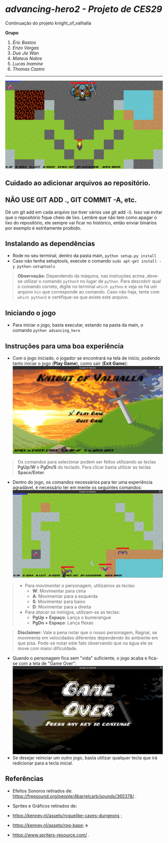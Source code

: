 *advancing-hero2 - Projeto de CES29*
============================================
Continuação do projeto knight_of_valhalla

**Grupo**
1. *Éric Bastos*
2. *Enzo Vargas*
3. *Due Jie Wan*
4. *Mateus Nobre*
5. *Lucas Inamine*
6. *Thomas Castro*
-----------------------
![GifJogo](./advancing_hero/images/readme_images/knight_of_valhalla_gif.gif)

Cuidado ao adicionar arquivos ao repositório.
---------------------------------------------

NÃO USE GIT ADD ., GIT COMMIT -A, etc.
--------------------------------------

Dê um git add em cada arquivo (se tiver vários use git add -i). Isso vai evitar que o repositório fique cheio de lixo. 
Lembre que não tem como apagar o lixo do repositório, ele sempre vai ficar no histórico, então enviar binários por 
exemplo é estritamente proibido.


## Instalando as dependências

- Rode no seu terminal, dentro da pasta main, `python setup.py install`
- Caso não tenha  setuptools, execute o comando `sudo apt-get install -y python-setuptools`

>**Observação:** Dependendo da máquina, nas instruções acima ,deve-se utilizar o comando `python3` no lugar de `python`. Para descobrir qual o comando correto, digite no terminal  `which python` e veja se há um arquivo `bin` que corresponde ao comando. Caso não haja, tente com `which python3` e certifique-se que existe este arquivo.

## Iniciando o jogo

- Para iniciar o jogo, basta executar, estando na pasta da main, o comando `python advancing_hero`

## Instruções para uma boa experiência

- Com o jogo iniciado, o jogador se encontrará na tela de início, podendo tanto iniciar o jogo (**Play Game**), como sair (**Exit Game**):
  ![TelaInicio](./advancing_hero/images/readme_images/TelaInicio.png)

> Os comandos para selecionar podem ser feitos utilizando as teclas **PgUp/W** e **PgDn/S** do teclado. Para clicar basta utilizar as teclas **Space/Enter**.

 - Dentro do jogo, os comandos necessários para ter uma experiência agradável, é necessário ter em mente os seguintes comandos:
  ![Gameplay](./advancing_hero/images/readme_images/Gameplay.png)
  > - Para *movimentar* o personagem, utilizamos as teclas:
  >    - **W**: Movimentar para cima
  >    - **A**: Movimentar para a esquerda
  >    - **S**: Movimentar para baixo
  >    - **D**: Movimentar para a direita
  > - Para *atacar* os inimigos, utilizam-se as teclas:
  >    - **PgUp + Espaço**: Lança o bumerangue
  >    - **PgDn + Espaço**: Lança flexas

> **Disclaimer:** Vale a pena notar que o nosso personagem, Ragnar, se movimenta em velocidades diferentes dependendo do ambiente em que pisa. Pode-se notar este fato observando que na água ele se move com maior dificuldade.
- Quando o personagem fica sem "vida" suficiente, o jogo acaba e fica-se com a tela de "Game Over":
![GameOver](./advancing_hero/images/readme_images/GameOver.png)
- Se desejar reiniciar um outro jogo, basta utilizar qualquer tecla que irá redicionar para a tecla inicial.

## Referências 
- Efeitos Sonoros retirados de: 
    https://freesound.org/people/4barrelcarb/sounds/365378/ .

- Sprites e Gráficos retirados de:
-   https://kenney.nl/assets/roguelike-caves-dungeons ;
-   https://kenney.nl/assets/rpg-base; e
-   https://www.spriters-resource.com/ .
